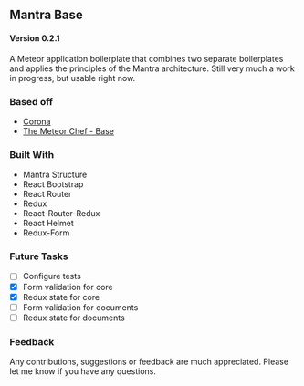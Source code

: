 ## Mantra Base

#### Version 0.2.1

A Meteor application boilerplate that combines two separate boilerplates and applies
 the principles of the Mantra architecture. Still very much a work in progress,
 but usable right now.

### Based off

* [Corona](https://github.com/cheersjosh/corona)
* [The Meteor Chef - Base](https://github.com/themeteorchef/base)

### Built With

* Mantra Structure
* React Bootstrap
* React Router
* Redux
* React-Router-Redux
* React Helmet
* Redux-Form

### Future Tasks

- [ ] Configure tests
- [x] Form validation for core
- [x] Redux state for core
- [ ] Form validation for documents
- [ ] Redux state for documents

### Feedback

Any contributions, suggestions or feedback are much appreciated. Please let me know if you have any questions.
